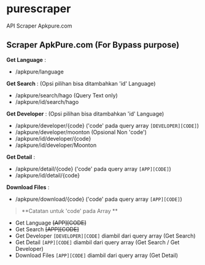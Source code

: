 # purescraper
 API Scraper Apkpure.com


## Scraper ApkPure.com (For Bypass purpose)
**Get Language** :
- /apkpure/language

**Get Search** : (Opsi pilihan bisa ditambahkan 'id' Language)
- /apkpure/search/hago (Query Text only)
- /apkpure/id/search/hago

**Get Developer** : (Opsi pilihan bisa ditambahkan 'id' Language)
- /apkpure/developer/{code} ('code' pada query array `[DEVELOPER][CODE]`)
- /apkpure/developer/moonton (Opsional Non 'code')
- /apkpure/id/developer/{code}
- /apkpure/id/developer/Moonton

**Get Detail** :
- /apkpure/detail/{code} ('code' pada query array `[APP][CODE]`)
- /apkpure/id/detail/{code}

**Download Files** :
- /apkpure/download/{code} ('code' pada query array `[APP][CODE]`)

>**Catatan untuk 'code' pada Array **
- Get Language ~~[APP][CODE]~~
- Get Search ~~[APP][CODE]~~
- Get Developer `[DEVELOPER][CODE]` diambil dari query array (Get Search)
- Get Detail `[APP][CODE]` diambil dari query array (Get Search / Get Developer)
- Download Files `[APP][CODE]` diambil dari query array (Get Detail)
